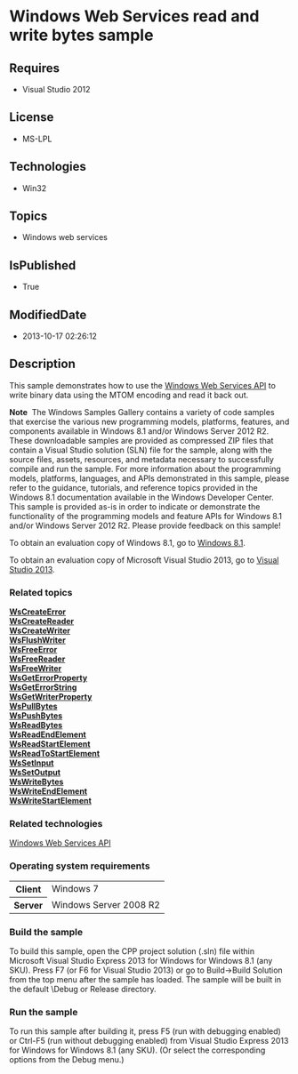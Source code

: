 # Windows Web Services read and write bytes sample
## Requires
* Visual Studio 2012
## License
* MS-LPL
## Technologies
* Win32
## Topics
* Windows web services
## IsPublished
* True
## ModifiedDate
* 2013-10-17 02:26:12
## Description

<div id="mainSection">
<p>This sample demonstrates how to use the <a href="http://msdn.microsoft.com/en-us/library/windows/desktop/dd430435">
Windows Web Services API</a> to write binary data using the MTOM encoding and read it back out.
</p>
<p class="note"><b>Note</b>&nbsp;&nbsp;The Windows Samples Gallery contains a variety of code samples that exercise the various new programming models, platforms, features, and components available in Windows&nbsp;8.1 and/or Windows Server&nbsp;2012&nbsp;R2. These downloadable samples
 are provided as compressed ZIP files that contain a Visual Studio solution (SLN) file for the sample, along with the source files, assets, resources, and metadata necessary to successfully compile and run the sample. For more information about the programming
 models, platforms, languages, and APIs demonstrated in this sample, please refer to the guidance, tutorials, and reference topics provided in the Windows&nbsp;8.1 documentation available in the Windows Developer Center. This sample is provided as-is in order to
 indicate or demonstrate the functionality of the programming models and feature APIs for Windows&nbsp;8.1 and/or Windows Server&nbsp;2012&nbsp;R2. Please provide feedback on this sample!</p>
<p>To obtain an evaluation copy of Windows&nbsp;8.1, go to <a href="http://go.microsoft.com/fwlink/p/?linkid=301696">
Windows&nbsp;8.1</a>.</p>
<p>To obtain an evaluation copy of Microsoft Visual Studio&nbsp;2013, go to <a href="http://go.microsoft.com/fwlink/p/?linkid=301697">
Visual Studio&nbsp;2013</a>.</p>
<h3><a id="related_topics"></a>Related topics</h3>
<dl><dt><a href="http://msdn.microsoft.com/en-us/library/windows/desktop/dd430497"><b>WsCreateError</b></a>
</dt><dt><a href="http://msdn.microsoft.com/en-us/library/windows/desktop/dd430504"><b>WsCreateReader</b></a>
</dt><dt><a href="http://msdn.microsoft.com/en-us/library/windows/desktop/dd430509"><b>WsCreateWriter</b></a>
</dt><dt><a href="http://msdn.microsoft.com/en-us/library/windows/desktop/dd430524"><b>WsFlushWriter</b></a>
</dt><dt><a href="http://msdn.microsoft.com/en-us/library/windows/desktop/dd430526"><b>WsFreeError</b></a>
</dt><dt><a href="http://msdn.microsoft.com/en-us/library/windows/desktop/dd430531"><b>WsFreeReader</b></a>
</dt><dt><a href="http://msdn.microsoft.com/en-us/library/windows/desktop/dd430535"><b>WsFreeWriter</b></a>
</dt><dt><a href="http://msdn.microsoft.com/en-us/library/windows/desktop/dd430539"><b>WsGetErrorProperty</b></a>
</dt><dt><a href="http://msdn.microsoft.com/en-us/library/windows/desktop/dd430540"><b>WsGetErrorString</b></a>
</dt><dt><a href="http://msdn.microsoft.com/en-us/library/windows/desktop/dd430566"><b>WsGetWriterProperty</b></a>
</dt><dt><a href="http://msdn.microsoft.com/en-us/library/windows/desktop/dd430578"><b>WsPullBytes</b></a>
</dt><dt><a href="http://msdn.microsoft.com/en-us/library/windows/desktop/dd430580"><b>WsPushBytes</b></a>
</dt><dt><a href="http://msdn.microsoft.com/en-us/library/windows/desktop/dd430584"><b>WsReadBytes</b></a>
</dt><dt><a href="http://msdn.microsoft.com/en-us/library/windows/desktop/dd430589"><b>WsReadEndElement</b></a>
</dt><dt><a href="http://msdn.microsoft.com/en-us/library/windows/desktop/dd430599"><b>WsReadStartElement</b></a>
</dt><dt><a href="http://msdn.microsoft.com/en-us/library/windows/desktop/dd430600"><b>WsReadToStartElement</b></a>
</dt><dt><a href="http://msdn.microsoft.com/en-us/library/windows/desktop/dd430631"><b>WsSetInput</b></a>
</dt><dt><a href="http://msdn.microsoft.com/en-us/library/windows/desktop/dd430635"><b>WsSetOutput</b></a>
</dt><dt><a href="http://msdn.microsoft.com/en-us/library/windows/desktop/dd430649"><b>WsWriteBytes</b></a>
</dt><dt><a href="http://msdn.microsoft.com/en-us/library/windows/desktop/dd430655"><b>WsWriteEndElement</b></a>
</dt><dt><a href="http://msdn.microsoft.com/en-us/library/windows/desktop/dd430665"><b>WsWriteStartElement</b></a>
</dt></dl>
<h3>Related technologies</h3>
<a href="http://msdn.microsoft.com/en-us/library/windows/desktop/dd430435">Windows Web Services API</a>
<h3>Operating system requirements</h3>
<table>
<tbody>
<tr>
<th>Client</th>
<td><dt>Windows&nbsp;7 </dt></td>
</tr>
<tr>
<th>Server</th>
<td><dt>Windows Server&nbsp;2008&nbsp;R2 </dt></td>
</tr>
</tbody>
</table>
<h3>Build the sample</h3>
<p>To build this sample, open the CPP project solution (.sln) file within Microsoft Visual Studio Express&nbsp;2013 for Windows for Windows&nbsp;8.1 (any SKU). Press F7 (or F6 for Visual Studio&nbsp;2013) or go to Build-&gt;Build Solution from the top menu after the sample
 has loaded. The sample will be built in the default \Debug or Release directory.</p>
<h3>Run the sample</h3>
<p>To run this sample after building it, press F5 (run with debugging enabled) or Ctrl-F5 (run without debugging enabled) from Visual Studio Express&nbsp;2013 for Windows for Windows&nbsp;8.1 (any SKU). (Or select the corresponding options from the Debug menu.)
</p>
</div>
